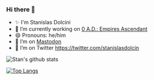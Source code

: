 ### Hi there 👋

- ✨ I'm Stanislas Dolcini
- 🔭 I’m currently working on [0 A.D.: Empires Ascendant](https://github.com/0AD/0AD)
- 😄 Pronouns: he/him
- 🤔 I’m on <a rel="me" href="https://framapiaf.org/@stan">Mastodon</a>
- 🤔 I’m on Twitter https://twitter.com/stanislasdolcin

![Stan's github stats](https://github-readme-stats.vercel.app/api?username=stanleysweet&show_icons=true)

[![Top Langs](https://github-readme-stats.vercel.app/api/top-langs/?username=StanleySweet&layout=compact&theme=vision-friendly-dark)](https://github.com/anuraghazra/github-readme-stats)
